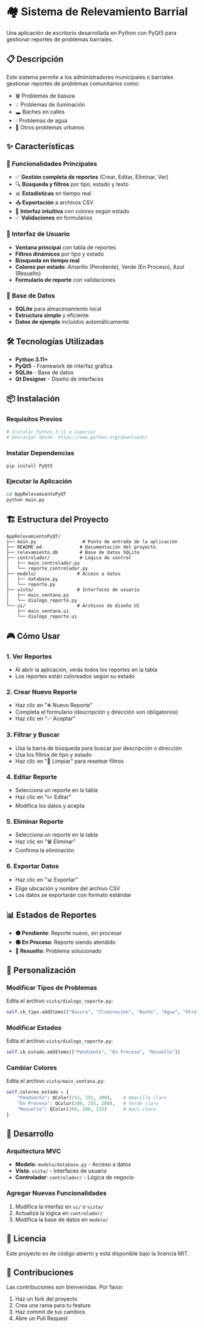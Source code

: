 # 🏘️ Sistema de Relevamiento Barrial

Una aplicación de escritorio desarrollada en Python con PyQt5 para gestionar reportes de problemas barriales.

## 📋 Descripción

Este sistema permite a los administradores municipales o barriales gestionar reportes de problemas comunitarios como:
- 🗑️ Problemas de basura
- 💡 Problemas de iluminación
- 🕳️ Baches en calles
- 💧 Problemas de agua
- 🎨 Otros problemas urbanos

## ✨ Características

### 🎯 Funcionalidades Principales
- ✅ **Gestión completa de reportes** (Crear, Editar, Eliminar, Ver)
- 🔍 **Búsqueda y filtros** por tipo, estado y texto
- 📊 **Estadísticas** en tiempo real
- 📤 **Exportación** a archivos CSV
- 🎨 **Interfaz intuitiva** con colores según estado
- ✅ **Validaciones** en formularios

### 🎨 Interfaz de Usuario
- **Ventana principal** con tabla de reportes
- **Filtros dinámicos** por tipo y estado
- **Búsqueda en tiempo real**
- **Colores por estado**: Amarillo (Pendiente), Verde (En Proceso), Azul (Resuelto)
- **Formulario de reporte** con validaciones

### 💾 Base de Datos
- **SQLite** para almacenamiento local
- **Estructura simple** y eficiente
- **Datos de ejemplo** incluidos automáticamente

## 🛠️ Tecnologías Utilizadas

- **Python 3.11+**
- **PyQt5** - Framework de interfaz gráfica
- **SQLite** - Base de datos
- **Qt Designer** - Diseño de interfaces

## 📦 Instalación

### Requisitos Previos
```bash
# Instalar Python 3.11 o superior
# Descargar desde: https://www.python.org/downloads/
```

### Instalar Dependencias
```bash
pip install PyQt5
```

### Ejecutar la Aplicación
```bash
cd AppRelevamientoPyQT
python main.py
```

## 🏗️ Estructura del Proyecto

```
AppRelevamientoPyQT/
├── main.py                 # Punto de entrada de la aplicación
├── README.md              # Documentación del proyecto
├── relevamiento.db        # Base de datos SQLite
├── controlador/           # Lógica de control
│   ├── main_controlador.py
│   └── reporte_controlador.py
├── modelo/               # Acceso a datos
│   ├── database.py
│   └── reporte.py
├── vista/                # Interfaces de usuario
│   ├── main_ventana.py
│   └── dialogo_reporte.py
└── ui/                   # Archivos de diseño UI
    ├── main_ventana.ui
    └── dialogo_reporte.ui
```

## 🎮 Cómo Usar

### 1. **Ver Reportes**
- Al abrir la aplicación, verás todos los reportes en la tabla
- Los reportes están coloreados según su estado

### 2. **Crear Nuevo Reporte**
- Haz clic en "➕ Nuevo Reporte"
- Completa el formulario (descripción y dirección son obligatorios)
- Haz clic en "✅ Aceptar"

### 3. **Filtrar y Buscar**
- Usa la barra de búsqueda para buscar por descripción o dirección
- Usa los filtros de tipo y estado
- Haz clic en "🧹 Limpiar" para resetear filtros

### 4. **Editar Reporte**
- Selecciona un reporte en la tabla
- Haz clic en "✏️ Editar"
- Modifica los datos y acepta

### 5. **Eliminar Reporte**
- Selecciona un reporte en la tabla
- Haz clic en "🗑️ Eliminar"
- Confirma la eliminación

### 6. **Exportar Datos**
- Haz clic en "📊 Exportar"
- Elige ubicación y nombre del archivo CSV
- Los datos se exportarán con formato estándar

## 📊 Estados de Reportes

- **🟡 Pendiente**: Reporte nuevo, sin procesar
- **🟢 En Proceso**: Reporte siendo atendido
- **🔵 Resuelto**: Problema solucionado

## 🎨 Personalización

### Modificar Tipos de Problemas
Edita el archivo `vista/dialogo_reporte.py`:
```python
self.cb_tipo.addItems(["Basura", "Iluminación", "Bache", "Agua", "Otro"])
```

### Modificar Estados
Edita el archivo `vista/dialogo_reporte.py`:
```python
self.cb_estado.addItems(["Pendiente", "En Proceso", "Resuelto"])
```

### Cambiar Colores
Edita el archivo `vista/main_ventana.py`:
```python
self.colores_estado = {
    "Pendiente": QColor(255, 255, 200),    # Amarillo claro
    "En Proceso": QColor(200, 255, 200),   # Verde claro
    "Resuelto": QColor(200, 200, 255)      # Azul claro
}
```

## 🔧 Desarrollo

### Arquitectura MVC
- **Modelo**: `modelo/database.py` - Acceso a datos
- **Vista**: `vista/` - Interfaces de usuario
- **Controlador**: `controlador/` - Lógica de negocio

### Agregar Nuevas Funcionalidades
1. Modifica la interfaz en `ui/` o `vista/`
2. Actualiza la lógica en `controlador/`
3. Modifica la base de datos en `modelo/`

## 📝 Licencia

Este proyecto es de código abierto y está disponible bajo la licencia MIT.

## 👥 Contribuciones

Las contribuciones son bienvenidas. Por favor:
1. Haz un fork del proyecto
2. Crea una rama para tu feature
3. Haz commit de tus cambios
4. Abre un Pull Request




